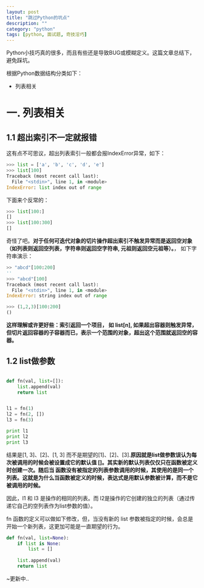 ```yaml
---               
layout: post   
title: "跳过Python的坑点"
description: ""
category: "python"
tags: [python, 面试题, 奇技淫巧]
---
```


Python小技巧真的很多，而且有些还是导致BUG或模糊定义。这篇文章总结下，避免踩坑。

根据Python数据结构分类如下：

- 列表相关


# 一. 列表相关

## 1.1 超出索引不一定就报错
这有点不可思议，超出列表索引一般都会报IndexError异常，如下：

```python
>>> list = ['a', 'b', 'c', 'd', 'e']
>>> list[100]
Traceback (most recent call last):
  File "<stdin>", line 1, in <module>
IndexError: list index out of range
```

下面来个反常的：

```python
>>> list[100:]
[]
>>> list[100:300]
[]
```

奇怪了吧。**对于任何可迭代对象的切片操作超出索引不触发异常而是返回空对象（如列表则返回空列表，字符串则返回空字符串, 元祖则返回空元祖等）。**， 如下字符串演示：

```python
>> "abcd"[100:200]
''
>>> "abcd"[100]
Traceback (most recent call last):
  File "<stdin>", line 1, in <module>
IndexError: string index out of range

>>> (1,2,3)[100:200]
()
```

**这样理解或许更好些：索引返回一个项目， 如 list[n], 如果超出容器则触发异常，但切片返回容器的子容器而已，表示一个范围的对象，超出这个范围就返回空的容器。**

## 1.2 list做参数

```python

def fn(val, list=[]):
    list.append(val)
    return list


l1 = fn(1)
l2 = fn(2, [])
l3 = fn(3)

print l1
print l2
print l3
```

结果是[1, 3]、[2]、[1, 3] 而不是期望的[1]、[2]、[3].**原因就是list做参数误认为每次被调用的时候会被设置成它的默认值 []。其实新的默认列表仅仅只在函数被定义时创建一次。随后当 函数没有被指定的列表参数调用的时候，其使用的是同一个列表。这就是为什么当函数被定义的时候，表达式是用默认参数被计算，而不是它被调用的时候。**

因此，l1 和 l3 是操作的相同的列表。而 l2是操作的它创建的独立的列表（通过传递它自己的空列表作为list参数的值）。

fn 函数的定义可以做如下修改，但，当没有新的 list 参数被指定的时候，会总是开始一个新列表，这更加可能是一直期望的行为。

```python
def fn(val, list=None):
    if list is None:
        list = []
        
    list.append(val)
    return list
```

~更新中..




